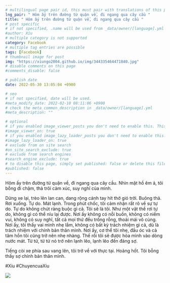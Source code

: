 ```yaml
---
# multilingual page pair id, this must pair with translations of this page. (This name must be unique)
lng_pair: " Hôm ấy trên đường từ quận về, đi ngang qua cây cầu "
title: " Hôm ấy trên đường từ quận về, đi ngang qua cây cầu "
# post specific
# if not specified, .name will be used from _data/owner/[language].yml
#author: Xíu
# multiple category is not supported
category: Facebook
# multiple tag entries are possible
tags: [Facebook]
# thumbnail image for post
img: "https://xiungo2004.github.io/img/344335464471840.jpg"
# disable comments on this page
#comments_disable: false

# publish date
date: 2022-05-30 13:05:04 +0900

# seo
# if not specified, date will be used.
#meta_modify_date: 2022-02-10 08:11:06 +0900
# check the meta_common_description in _data/owner/[language].yml
#meta_description: ""

# optional
# if you enabled image_viewer_posts you don't need to enable this. This is only if image_viewer_posts = false
#image_viewer_on: true
# if you enabled image_lazy_loader_posts you don't need to enable this. This is only if image_lazy_loader_posts = false
#image_lazy_loader_on: true
# exclude from on site search
#on_site_search_exclude: true
# exclude from search engines
#search_engine_exclude: true
# to disable this page, simply set published: false or delete this file
#published: false
---
```


<!-- outline-start -->

Hôm ấy trên đường từ quận về, đi ngang qua cây cầu. Nhìn mặt hồ êm ả, tôi bỗng đi chậm, thả trôi cảm xúc, suy nghĩ của mình.

Dừng xe lại, trèo lên lan can, dang rộng cánh tay hít thở gió trời.
Buông thả.
Rơi xuống.
Tự do.
Mát lạnh.
Trong phút chốc, tôi cảm nhận rất rõ về sự tự do. Tự do không chút ràng buộc gì cả. Tôi sẽ là tôi. Như một vật thể rơi tự do, không gì có thể níu lại được. Nơi ấy không có nỗi buồn, không có niềm vui, không có suy nghĩ, tất cả mọi thứ đều trống rỗng, thoải mái vô cùng. Nơi ấy, tôi thấy vai mình nhẹ lắm, không có bất kỳ trách nhiệm gì cả, dù là trách nhiệm với chính bản thân mình. Nơi ấy, cơ thể tôi nhẹ, đầu óc và cả tâm hồn tôi cũng trở nên nhẹ nhàng. Thế rồi tôi sẽ được hòa mình vào dòng nước mát. Từ từ, từ từ nó trở nên lạnh lẽo, lạnh lẽo đến đáng sợ.

Tiếng còi xe phía sau vang lên, tôi trở về với thực tại.
Hoảng hốt.
Tôi bỗng thấy sợ chính bản thân mình.

#Xíu
#ChuyencuaXiu

<!-- outline-end -->

<img src= "https://xiungo2004.github.io/img/344335464471840.jpg">